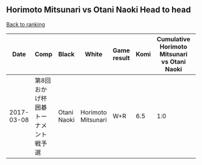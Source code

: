 ## Horimoto Mitsunari vs Otani Naoki Head to head

[Back to ranking](../../index.md)




| **Date** | **Comp** | **Black** | **White** | **Game result** | **Komi** | **Cumulative Horimoto Mitsunari vs Otani Naoki** | **Horimoto Mitsunari streak** | **Otani Naoki streak** | 
| --- | --- | --- | --- | --- | --- | --- | --- | --- |
| 2017-03-08 | 第8回おかげ杯囲碁トーナメント戦予選 | Otani Naoki | Horimoto Mitsunari | W+R | 6.5 | 1:0 | 1 | 0 |




